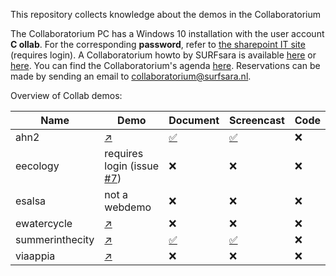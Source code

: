 This repository collects knowledge about the demos in the Collaboratorium

The Collaboratorium PC has a Windows 10 installation with the user account **C ollab**. For the corresponding **password**, refer to [the sharepoint IT site](https://nlesc.sharepoint.com/it/SitePages/Guide%20-%20Using%20the%20Collab.aspx) (requires login). A Collaboratorium howto by SURFsara is available [here](https://www.surf.nl/binaries/content/assets/surf/en/2015/collab_manual.pdf) or [here](docs/collab_manual.pdf). You can find the Collaboratorium's agenda [here](https://userinfo.surfsara.nl/systems/collaboratorium/agenda). Reservations can be made by sending an email to [collaboratorium@surfsara.nl](mailto:collaboratorium@surfsara.nl).

Overview of Collab demos:

| Name |  Demo | Document | Screencast | Code
| --- | --- | --- | --- | --- |
| ahn2 | [:arrow_upper_right:](http://ahn2.pointclouds.nl/)  | [:white_check_mark:](https://github.com/NLeSC/ahn-pointcloud-viewer) | [:white_check_mark:](/demos/ahn2/screencast-demo-ahn2-maasvlakte.mp4) | :x: |
| eecology | requires login (issue [#7](https://github.com/jspaaks/collab-demos/issues/7)) | :x: | :x: | :x: |
| esalsa | not a webdemo  | :x: | :x: | :x: |
| ewatercycle | [:arrow_upper_right:](http://forecast.ewatercycle.org/)  | :x: | :x: | :x: |
| summerinthecity | [:arrow_upper_right:](http://jiskattema.github.io/summerinthecity/)  | [:white_check_mark:](/demos/summerinthecity/README.md) | [:white_check_mark:](/demos/summerinthecity/screencast-demo-summer-in-the-city.mp4) | :x: |
| viaappia  | [:arrow_upper_right:](http://viaappia.esciencecenter.nl)  | :x: | :x: | :x: |



 

